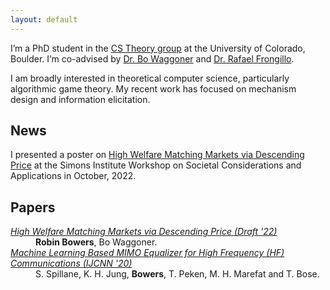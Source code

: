 ```yaml
---
layout: default
---
```


I’m a PhD student in the [CS Theory group](https://www.colorado.edu/cs-theory/) at the University of Colorado, Boulder. I’m co-advised by [Dr. Bo Waggoner](https://www.bowaggoner.com/) and [Dr. Rafael Frongillo](https://home.cs.colorado.edu/~raf/).


I am broadly interested in theoretical computer science, particularly algorithmic game theory. My recent work has focused on mechanism design and information elicitation. 

## News

I presented a poster on [High Welfare Matching Markets via Descending Price](https://arxiv.org/abs/2203.02023) at the Simons Institute Workshop on Societal Considerations and Applications in October, 2022. 

## Papers

<dl>
<dt><em><a href="https://arxiv.org/abs/2203.02023" target="_blank" rel="noopener noreferrer">High Welfare Matching Markets via Descending Price (Draft '22)</a></em></dt>
<dd><b>Robin Bowers</b>, Bo Waggoner.</dd>
<dt><em><a href="https://ieeexplore.ieee.org/document/9206600" target="_blank" rel="noopener noreferrer">Machine Learning Based MIMO Equalizer for High Frequency (HF) Communications (IJCNN '20)</a></em></dt>
<dd>S. Spillane, K. H. Jung, <b>Bowers</b>, T. Peken, M. H. Marefat and T. Bose.</dd>
</dl>
